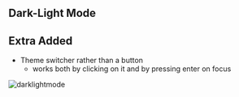 ## Dark-Light Mode

## Extra Added

- Theme switcher rather than a button
  - works both by clicking on it and by pressing enter on focus

![darklightmode](https://user-images.githubusercontent.com/72968539/151977748-052d60db-65eb-4ea2-a23c-df0dac9af13d.gif)
